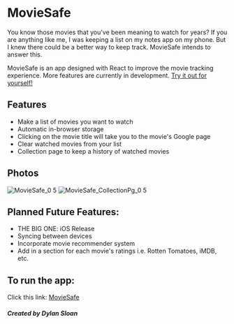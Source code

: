# MovieSafe

You know those movies that you've been meaning to watch for years? If you are anything like me, I was keeping a list on my notes app on my phone. But I knew there could be a better way to keep track. MovieSafe intends to answer this.

MovieSafe is an app designed with React to improve the movie tracking experience. More features are currently in development.
[Try it out for yourself!](https://dylan-sloan.github.io/MovieSafe/)

## Features

- Make a list of movies you want to watch
- Automatic in-browser storage
- Clicking on the movie title will take you to the movie's Google page
- Clear watched movies from your list
- Collection page to keep a history of watched movies

## Photos

![MovieSafe_0 5](https://user-images.githubusercontent.com/82912016/205323063-e7dc4a59-2e9e-4733-b7c5-694fd324f382.PNG)
![MovieSafe_CollectionPg_0 5](https://user-images.githubusercontent.com/82912016/205323098-f3e01765-a1e8-46d2-9f08-2d2190e5924c.PNG)

## Planned Future Features:

- THE BIG ONE: iOS Release
- Syncing between devices
- Incorporate movie recommender system
- Add in a section for each movie's ratings i.e. Rotten Tomatoes, iMDB, etc.

## To run the app:
Click this link: [MovieSafe](https://dylan-sloan.github.io/MovieSafe/)

##### Created by Dylan Sloan
